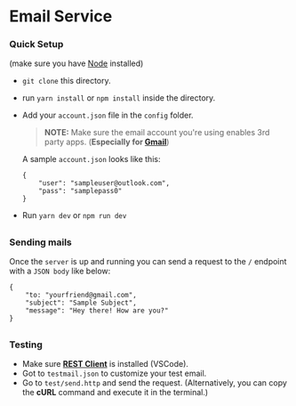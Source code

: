# Email Service

### Quick Setup 
(make sure you have [Node]('https://nodejs.org/en/download/') installed)

- `git clone` this directory.
- run `yarn install` or `npm install` inside the directory.
- Add your `account.json` file in the `config` folder.
    
    > **NOTE:** Make sure the email account you're using enables 3rd party apps.
    (**Especially for
        [Gmail]('https://myaccount.google.com/lesssecureapps)**)

    A sample `account.json` looks like this:
    ```
    {
        "user": "sampleuser@outlook.com",
        "pass": "samplepass0"
    }
    ```

- Run `yarn dev` or `npm run dev`

##
### Sending mails
Once the `server` is up and running you can send a request to the `/` endpoint with a `JSON body` like below:

```
{
    "to: "yourfriend@gmail.com",
    "subject": "Sample Subject",
    "message": "Hey there! How are you?"
}
```

##
### Testing
- Make sure **[REST Client]('https://marketplace.visualstudio.com/items?itemName=humao.rest-client')** is installed (VSCode).
- Got to `testmail.json` to customize your test email.
- Go to `test/send.http` and send the request.
    (Alternatively, you can copy the **cURL** command and execute it in the terminal.)

##